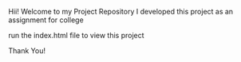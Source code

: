 Hii! Welcome to my Project Repository
I developed this project as an assignment for college 

run the index.html file to view this project

Thank You!
